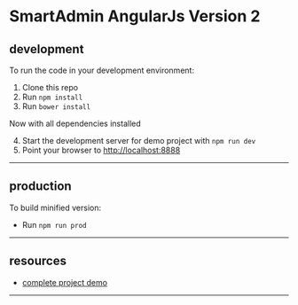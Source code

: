 SmartAdmin AngularJs Version 2
==============================

development
-----------
To run the code in your development environment:

1. Clone this repo
2. Run `npm install`
3. Run `bower install`

Now with all dependencies installed

4. Start the development server for demo project with `npm run dev`
5. Point your browser to [http://localhost:8888](http://localhost:8888)

-----------------------------------------------

production
----------
To build minified version:

- Run `npm run prod`

***********************************************

resources
---------

- [complete project demo](http://192.241.236.31/themes/preview/smartadmin/1.8.x/angularjs/#/dashboard)


******************************************************************